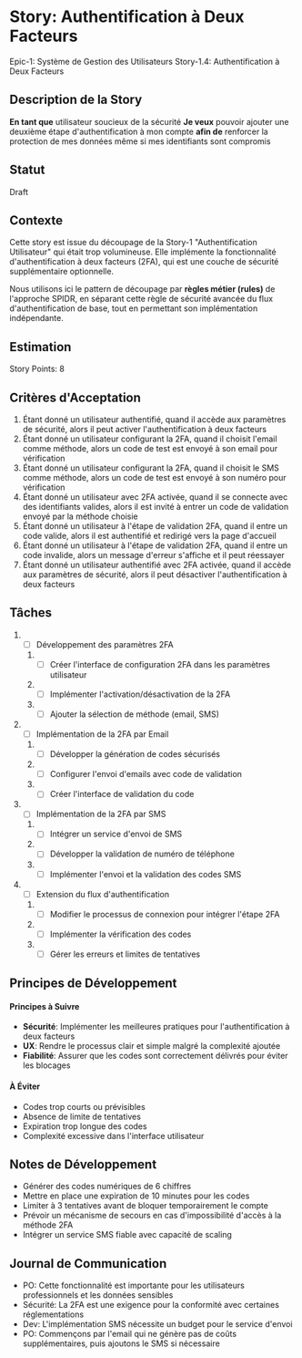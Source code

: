 # Story: Authentification à Deux Facteurs

Epic-1: Système de Gestion des Utilisateurs
Story-1.4: Authentification à Deux Facteurs

## Description de la Story

**En tant que** utilisateur soucieux de la sécurité
**Je veux** pouvoir ajouter une deuxième étape d'authentification à mon compte
**afin de** renforcer la protection de mes données même si mes identifiants sont compromis

## Statut

Draft

## Contexte

Cette story est issue du découpage de la Story-1 "Authentification Utilisateur" qui était trop volumineuse. Elle implémente la fonctionnalité d'authentification à deux facteurs (2FA), qui est une couche de sécurité supplémentaire optionnelle.

Nous utilisons ici le pattern de découpage par **règles métier (rules)** de l'approche SPIDR, en séparant cette règle de sécurité avancée du flux d'authentification de base, tout en permettant son implémentation indépendante.

## Estimation

Story Points: 8

## Critères d'Acceptation

1. Étant donné un utilisateur authentifié, quand il accède aux paramètres de sécurité, alors il peut activer l'authentification à deux facteurs
2. Étant donné un utilisateur configurant la 2FA, quand il choisit l'email comme méthode, alors un code de test est envoyé à son email pour vérification
3. Étant donné un utilisateur configurant la 2FA, quand il choisit le SMS comme méthode, alors un code de test est envoyé à son numéro pour vérification
4. Étant donné un utilisateur avec 2FA activée, quand il se connecte avec des identifiants valides, alors il est invité à entrer un code de validation envoyé par la méthode choisie
5. Étant donné un utilisateur à l'étape de validation 2FA, quand il entre un code valide, alors il est authentifié et redirigé vers la page d'accueil
6. Étant donné un utilisateur à l'étape de validation 2FA, quand il entre un code invalide, alors un message d'erreur s'affiche et il peut réessayer
7. Étant donné un utilisateur authentifié avec 2FA activée, quand il accède aux paramètres de sécurité, alors il peut désactiver l'authentification à deux facteurs

## Tâches

1. - [ ] Développement des paramètres 2FA
   1. - [ ] Créer l'interface de configuration 2FA dans les paramètres utilisateur
   2. - [ ] Implémenter l'activation/désactivation de la 2FA
   3. - [ ] Ajouter la sélection de méthode (email, SMS)
2. - [ ] Implémentation de la 2FA par Email
   1. - [ ] Développer la génération de codes sécurisés
   2. - [ ] Configurer l'envoi d'emails avec code de validation
   3. - [ ] Créer l'interface de validation du code
3. - [ ] Implémentation de la 2FA par SMS
   1. - [ ] Intégrer un service d'envoi de SMS
   2. - [ ] Développer la validation de numéro de téléphone
   3. - [ ] Implémenter l'envoi et la validation des codes SMS
4. - [ ] Extension du flux d'authentification
   1. - [ ] Modifier le processus de connexion pour intégrer l'étape 2FA
   2. - [ ] Implémenter la vérification des codes
   3. - [ ] Gérer les erreurs et limites de tentatives

## Principes de Développement

#### Principes à Suivre

- **Sécurité**: Implémenter les meilleures pratiques pour l'authentification à deux facteurs
- **UX**: Rendre le processus clair et simple malgré la complexité ajoutée
- **Fiabilité**: Assurer que les codes sont correctement délivrés pour éviter les blocages

#### À Éviter

- Codes trop courts ou prévisibles
- Absence de limite de tentatives
- Expiration trop longue des codes
- Complexité excessive dans l'interface utilisateur

## Notes de Développement

- Générer des codes numériques de 6 chiffres
- Mettre en place une expiration de 10 minutes pour les codes
- Limiter à 3 tentatives avant de bloquer temporairement le compte
- Prévoir un mécanisme de secours en cas d'impossibilité d'accès à la méthode 2FA
- Intégrer un service SMS fiable avec capacité de scaling

## Journal de Communication

- PO: Cette fonctionnalité est importante pour les utilisateurs professionnels et les données sensibles
- Sécurité: La 2FA est une exigence pour la conformité avec certaines réglementations
- Dev: L'implémentation SMS nécessite un budget pour le service d'envoi
- PO: Commençons par l'email qui ne génère pas de coûts supplémentaires, puis ajoutons le SMS si nécessaire

